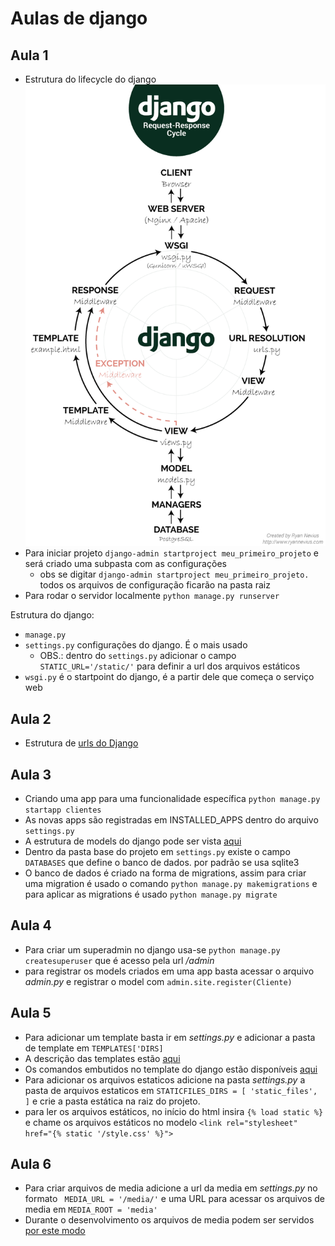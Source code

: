 # Aulas de django

## Aula 1
 - Estrutura do lifecycle do django ![aqui](/imagens_adicionais/lifecycle.png)
 - Para iniciar projeto ```django-admin startproject meu_primeiro_projeto``` e será criado uma subpasta com as configurações
    - obs se digitar ```django-admin startproject meu_primeiro_projeto. ``` todos os arquivos de configuração ficarão na pasta raiz
 - Para rodar o servidor localmente ```python manage.py runserver```
 
 Estrutura do django:
- ```manage.py```
- ```settings.py``` configurações do django. É o mais usado
   - OBS.: dentro do ```settings.py``` adicionar o campo ```STATIC_URL='/static/'``` para definir a url dos arquivos estáticos
- ```wsgi.py``` é o startpoint do django, é a partir dele que começa o serviço web


## Aula 2
 - Estrutura de [urls do Django](https://docs.djangoproject.com/en/3.1/topics/http/urls/)

## Aula 3
 - Criando uma app para uma funcionalidade específica ```python manage.py startapp clientes```
 - As novas apps são registradas em INSTALLED_APPS dentro do arquivo ```settings.py```
 - A estrutura de models do django pode ser vista [aqui](https://docs.djangoproject.com/en/3.1/topics/db/models/)
 - Dentro da pasta base do projeto em ```settings.py``` existe o campo ```DATABASES``` que define o banco de dados. por padrão se usa  sqlite3
 - O banco de dados é criado na forma de migrations, assim para criar uma migration é usado o comando ```python manage.py makemigrations``` e para aplicar as migrations é usado ```python manage.py migrate```

## Aula 4
 - Para criar um superadmin no django usa-se ```python manage.py createsuperuser``` que é acesso pela url _/admin_
 - para registrar os models criados em uma app basta acessar o arquivo _admin.py_ e registrar o model com ```admin.site.register(Cliente)```
 
 ## Aula 5
 - Para adicionar um template basta ir em _settings.py_ e adicionar a pasta de template em ```TEMPLATES['DIRS]```
 - A descrição das templates estão [aqui](https://docs.djangoproject.com/en/3.1/topics/templates/)
 - Os comandos embutidos no template do django estão disponíveis [aqui](https://docs.djangoproject.com/en/3.1/ref/templates/builtins/)
 - Para adicionar os arquivos estaticos adicione na pasta _settings.py_ a pasta de arquivos estaticos em ```STATICFILES_DIRS = [
    'static_files',
]``` e crie a pasta estática na raiz do projeto.
 - para ler os arquivos estáticos, no início do html insira ```{% load static %}``` e chame os arquivos estáticos no modelo ```<link rel="stylesheet" href="{% static '/style.css' %}">```
 
 ## Aula 6
  - Para criar arquivos de media adicione a url da media em _settings.py_ no formato ```
MEDIA_URL = '/media/'``` e uma URL para acessar os arquivos de media em ```MEDIA_ROOT = 'media'```
  - Durante o desenvolvimento os arquivos de media podem ser servidos [por este modo](https://docs.djangoproject.com/en/3.1/howto/static-files/#serving-files-uploaded-by-a-user-during-development)